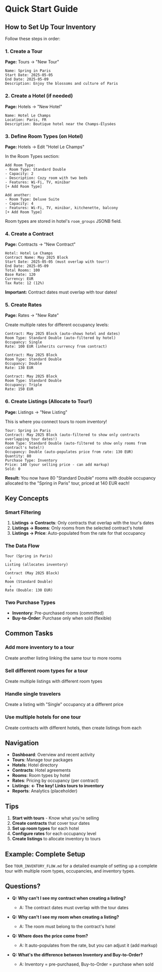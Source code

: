 # Quick Start Guide

## How to Set Up Tour Inventory

Follow these steps in order:

### 1. Create a Tour
**Page:** Tours → "New Tour"

```
Name: Spring in Paris
Start Date: 2025-05-05
End Date: 2025-05-09
Description: Enjoy the blossoms and culture of Paris
```

### 2. Create a Hotel (if needed)
**Page:** Hotels → "New Hotel"

```
Name: Hotel Le Champs
Location: Paris, FR
Description: Boutique hotel near the Champs-Élysées
```

### 3. Define Room Types (on Hotel)
**Page:** Hotels → Edit "Hotel Le Champs"

In the Room Types section:
```
Add Room Type:
- Room Type: Standard Double
- Capacity: 2
- Description: Cozy room with two beds
- Features: Wi-Fi, TV, minibar
[+ Add Room Type]

Add another:
- Room Type: Deluxe Suite
- Capacity: 4
- Features: Wi-Fi, TV, minibar, kitchenette, balcony
[+ Add Room Type]
```

Room types are stored in hotel's `room_groups` JSONB field.

### 4. Create a Contract
**Page:** Contracts → "New Contract"

```
Hotel: Hotel Le Champs
Contract Name: May 2025 Block
Start Date: 2025-05-05 (must overlap with tour!)
End Date: 2025-05-09
Total Rooms: 100
Base Rate: 120
Currency: EUR
Tax Rate: 12 (12%)
```

**Important:** Contract dates must overlap with tour dates!

### 5. Create Rates
**Page:** Rates → "New Rate"

Create multiple rates for different occupancy levels:

```
Contract: May 2025 Block (auto-shows hotel and dates)
Room Type: Standard Double (auto-filtered by hotel)
Occupancy: Single
Rate: 100 EUR (inherits currency from contract)
```

```
Contract: May 2025 Block
Room Type: Standard Double
Occupancy: Double
Rate: 130 EUR
```

```
Contract: May 2025 Block
Room Type: Standard Double
Occupancy: Triple
Rate: 150 EUR
```

### 6. Create Listings (Allocate to Tour!)
**Page:** Listings → "New Listing"

This is where you connect tours to room inventory!

```
Tour: Spring in Paris
Contract: May 2025 Block (auto-filtered to show only contracts overlapping tour dates!)
Room Type: Standard Double (auto-filtered to show only rooms from contract's hotel!)
Occupancy: Double (auto-populates price from rate: 130 EUR)
Quantity: 80
Purchase Type: Inventory
Price: 140 (your selling price - can add markup)
Sold: 0
```

**Result:** You now have 80 "Standard Double" rooms with double occupancy allocated to the "Spring in Paris" tour, priced at 140 EUR each!

## Key Concepts

### Smart Filtering

1. **Listings → Contracts**: Only contracts that overlap with the tour's dates
2. **Listings → Rooms**: Only rooms from the selected contract's hotel
3. **Listings → Price**: Auto-populated from the rate for that occupancy

### The Data Flow

```
Tour (Spring in Paris)
  ↓
Listing (allocates inventory)
  ↓
Contract (May 2025 Block)
  ↓
Room (Standard Double)
  ↓
Rate (Double: 130 EUR)
```

### Two Purchase Types

- **Inventory**: Pre-purchased rooms (committed)
- **Buy-to-Order**: Purchase only when sold (flexible)

## Common Tasks

### Add more inventory to a tour
Create another listing linking the same tour to more rooms

### Sell different room types for a tour
Create multiple listings with different room types

### Handle single travelers
Create a listing with "Single" occupancy at a different price

### Use multiple hotels for one tour
Create contracts with different hotels, then create listings from each

## Navigation

- **Dashboard**: Overview and recent activity
- **Tours**: Manage tour packages
- **Hotels**: Hotel directory
- **Contracts**: Hotel agreements
- **Rooms**: Room types by hotel
- **Rates**: Pricing by occupancy (per contract)
- **Listings**: **← The key! Links tours to inventory**
- **Reports**: Analytics (placeholder)

## Tips

1. **Start with tours** - Know what you're selling
2. **Create contracts** that cover tour dates
3. **Set up room types** for each hotel
4. **Configure rates** for each occupancy level
5. **Create listings** to allocate inventory to tours

## Example: Complete Setup

See `TOUR_INVENTORY_FLOW.md` for a detailed example of setting up a complete tour with multiple room types, occupancies, and inventory types.

## Questions?

- **Q: Why can't I see my contract when creating a listing?**
  - A: The contract dates must overlap with the tour dates
  
- **Q: Why can't I see my room when creating a listing?**
  - A: The room must belong to the contract's hotel
  
- **Q: Where does the price come from?**
  - A: It auto-populates from the rate, but you can adjust it (add markup)
  
- **Q: What's the difference between Inventory and Buy-to-Order?**
  - A: Inventory = pre-purchased, Buy-to-Order = purchase when sold

